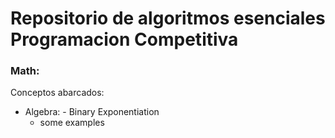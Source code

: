 # Repositorio de algoritmos esenciales Programacion Competitiva

### Math: 
Conceptos abarcados: 
- Algebra: 
     	- Binary Exponentiation
	- some examples
